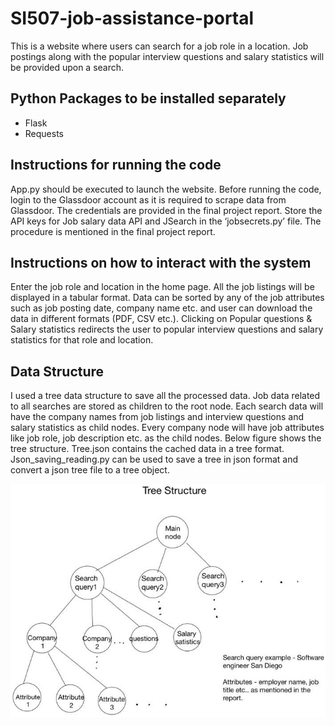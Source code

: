 # SI507-job-assistance-portal
This is a website where users can search for a job role in a location. Job postings along with the popular interview questions and salary statistics will be provided upon a search.

## Python Packages to be installed separately
- Flask
- Requests

## Instructions for running the code

App.py should be executed to launch the website. Before running the code, login to the Glassdoor account as it is required to scrape data from Glassdoor. The credentials are provided in the final project report. Store the API keys for Job salary data API and JSearch in the ‘jobsecrets.py’ file. The procedure is mentioned in the final project report.

## Instructions on how to interact with the system

Enter the job role and location in the home page. All the job listings will be displayed in a tabular format. Data can be sorted by any of the job attributes such as job posting date, company name etc. and user can download the data in different formats (PDF, CSV etc.). Clicking on Popular questions & Salary statistics redirects the user to popular interview questions and salary statistics for that role and location.

## Data Structure

I used a tree data structure to save all the processed data. Job data related to all searches are stored as children to the root node. Each search data will have the company names from job listings and interview questions and salary statistics as child nodes. Every company node will have job attributes like job role, job description etc. as the child nodes. Below figure shows the tree structure. Tree.json contains the cached data in a tree format. Json_saving_reading.py can be used to save a tree in json format and convert a json tree file to a tree object.

![Image of Yaktocat](https://github.com/Rishitha-Gollamudi/Job-assistance-portal/blob/main/extra_files/SI_tree%20(2).jpeg)
